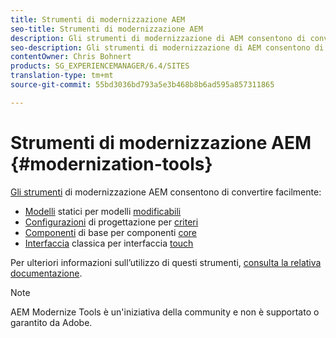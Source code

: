 ```yaml
---
title: Strumenti di modernizzazione AEM
seo-title: Strumenti di modernizzazione AEM
description: Gli strumenti di modernizzazione di AEM consentono di convertire le funzionalità legacy di AEM in tecnologie più recenti
seo-description: Gli strumenti di modernizzazione di AEM consentono di convertire facilmente le funzionalità legacy di AEM nella tecnologia più recente
contentOwner: Chris Bohnert
products: SG_EXPERIENCEMANAGER/6.4/SITES
translation-type: tm+mt
source-git-commit: 55bd3036bd793a5e3b468b8b6ad595a857311865

---
```



# Strumenti di modernizzazione AEM {#modernization-tools}

[Gli strumenti](http://opensource.adobe.com/aem-modernize-tools/) di modernizzazione AEM consentono di convertire facilmente:

* [Modelli](page-templates-static.md) statici per modelli [modificabili](page-templates-editable.md)
* [Configurazioni](page-templates-static.md) di progettazione per [criteri](page-templates-editable.md)
* [Componenti](/help/sites-authoring/default-components-foundation.md) di base per componenti [core](https://docs.adobe.com/content/help/en/experience-manager-core-components/using/introduction.html)
* [Interfaccia](website.md) classica per interfaccia [touch](touch-ui-concepts.md)

Per ulteriori informazioni sull’utilizzo di questi strumenti, [consulta la relativa documentazione](http://opensource.adobe.com/aem-modernize-tools/).

>[!NOTE]
>
>AEM Modernize Tools è un&#39;iniziativa della community e non è supportato o garantito da Adobe.